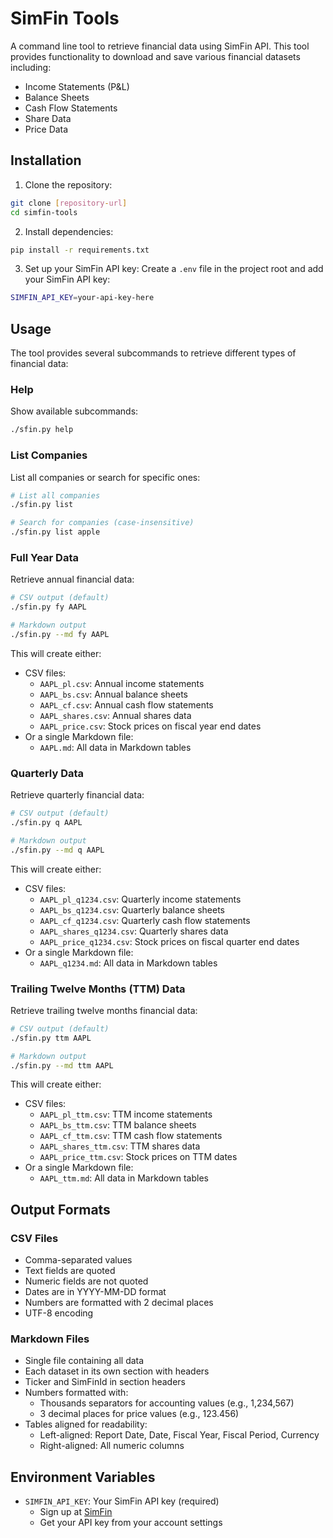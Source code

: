 # SimFin Tools

A command line tool to retrieve financial data using SimFin API. This tool provides functionality to download and save various financial datasets including:
- Income Statements (P&L)
- Balance Sheets
- Cash Flow Statements
- Share Data
- Price Data

## Installation

1. Clone the repository:
```bash
git clone [repository-url]
cd simfin-tools
```

2. Install dependencies:
```bash
pip install -r requirements.txt
```

3. Set up your SimFin API key:
Create a `.env` file in the project root and add your SimFin API key:
```bash
SIMFIN_API_KEY=your-api-key-here
```

## Usage

The tool provides several subcommands to retrieve different types of financial data:

### Help
Show available subcommands:
```bash
./sfin.py help
```

### List Companies
List all companies or search for specific ones:
```bash
# List all companies
./sfin.py list

# Search for companies (case-insensitive)
./sfin.py list apple
```

### Full Year Data
Retrieve annual financial data:
```bash
# CSV output (default)
./sfin.py fy AAPL

# Markdown output
./sfin.py --md fy AAPL
```
This will create either:
- CSV files:
  - `AAPL_pl.csv`: Annual income statements
  - `AAPL_bs.csv`: Annual balance sheets
  - `AAPL_cf.csv`: Annual cash flow statements
  - `AAPL_shares.csv`: Annual shares data
  - `AAPL_price.csv`: Stock prices on fiscal year end dates
- Or a single Markdown file:
  - `AAPL.md`: All data in Markdown tables

### Quarterly Data
Retrieve quarterly financial data:
```bash
# CSV output (default)
./sfin.py q AAPL

# Markdown output
./sfin.py --md q AAPL
```
This will create either:
- CSV files:
  - `AAPL_pl_q1234.csv`: Quarterly income statements
  - `AAPL_bs_q1234.csv`: Quarterly balance sheets
  - `AAPL_cf_q1234.csv`: Quarterly cash flow statements
  - `AAPL_shares_q1234.csv`: Quarterly shares data
  - `AAPL_price_q1234.csv`: Stock prices on fiscal quarter end dates
- Or a single Markdown file:
  - `AAPL_q1234.md`: All data in Markdown tables

### Trailing Twelve Months (TTM) Data
Retrieve trailing twelve months financial data:
```bash
# CSV output (default)
./sfin.py ttm AAPL

# Markdown output
./sfin.py --md ttm AAPL
```
This will create either:
- CSV files:
  - `AAPL_pl_ttm.csv`: TTM income statements
  - `AAPL_bs_ttm.csv`: TTM balance sheets
  - `AAPL_cf_ttm.csv`: TTM cash flow statements
  - `AAPL_shares_ttm.csv`: TTM shares data
  - `AAPL_price_ttm.csv`: Stock prices on TTM dates
- Or a single Markdown file:
  - `AAPL_ttm.md`: All data in Markdown tables

## Output Formats

### CSV Files
- Comma-separated values
- Text fields are quoted
- Numeric fields are not quoted
- Dates are in YYYY-MM-DD format
- Numbers are formatted with 2 decimal places
- UTF-8 encoding

### Markdown Files
- Single file containing all data
- Each dataset in its own section with headers
- Ticker and SimFinId in section headers
- Numbers formatted with:
  - Thousands separators for accounting values (e.g., 1,234,567)
  - 3 decimal places for price values (e.g., 123.456)
- Tables aligned for readability:
  - Left-aligned: Report Date, Date, Fiscal Year, Fiscal Period, Currency
  - Right-aligned: All numeric columns

## Environment Variables

- `SIMFIN_API_KEY`: Your SimFin API key (required)
  - Sign up at [SimFin](https://simfin.com/)
  - Get your API key from your account settings
